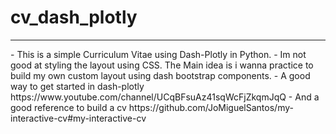 # cv_dash_plotly
<hr> </hr>
- This is a simple Curriculum Vitae using Dash-Plotly in Python. 
- Im not good at styling the layout using CSS. The Main idea is i wanna practice to build my own custom layout using dash bootstrap components.
- A good way to get started in dash-plotly https://www.youtube.com/channel/UCqBFsuAz41sqWcFjZkqmJqQ
- And a good reference to build a cv https://github.com/JoMiguelSantos/my-interactive-cv#my-interactive-cv
